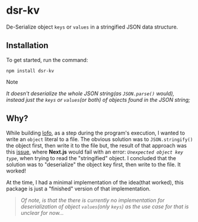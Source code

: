 # dsr-kv

De-Serialize object `keys` or `values` in a stringified JSON data structure.

## Installation

To get started, run the command:

```
npm install dsr-kv
```

> [!NOTE]
> _It doesn't deserialize the whole JSON string(as `JSON.parse()` would), instead just the `keys` or `values`(or both) of objects found in the JSON string;_

## Why?

While building [lofo](https://github.com/binlf/lofo), as a step during the program's execution, I wanted to write an `object` literal to a file. The obvious solution was to `JSON.stringify()` the object first, then write it to the file but, the result of that approach was this [issue](https://github.com/binlf/lofo/issues/2), where **Next.js** would fail with an error: _`Unexpected object key type`_, when trying to read the "stringified" object. I concluded that the solution was to "deserialize" the object key first, then write to the file. It worked!

At the time, I had a minimal implementation of the idea(that worked), this package is just a "finished" version of that implementation.



> _Of note, is that the there is currently no implementation for deserialization of object `values`(only `keys`) as the use case for that is unclear for now..._
